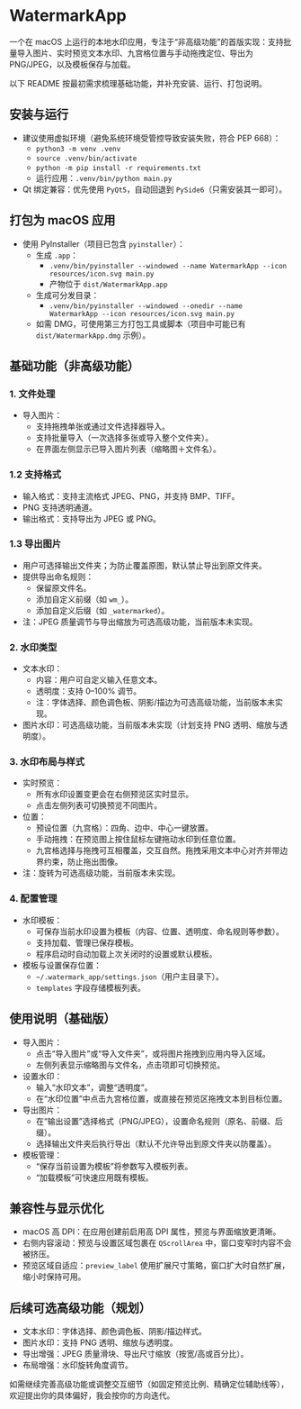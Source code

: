 # WatermarkApp

一个在 macOS 上运行的本地水印应用，专注于“非高级功能”的首版实现：支持批量导入图片、实时预览文本水印、九宫格位置与手动拖拽定位、导出为 PNG/JPEG，以及模板保存与加载。

以下 README 按最初需求梳理基础功能，并补充安装、运行、打包说明。

## 安装与运行

- 建议使用虚拟环境（避免系统环境受管控导致安装失败，符合 PEP 668）：
  - `python3 -m venv .venv`
  - `source .venv/bin/activate`
  - `python -m pip install -r requirements.txt`
  - 运行应用：`.venv/bin/python main.py`
- Qt 绑定兼容：优先使用 `PyQt5`，自动回退到 `PySide6`（只需安装其一即可）。

## 打包为 macOS 应用

- 使用 PyInstaller（项目已包含 `pyinstaller`）：
  - 生成 `.app`：
    - `.venv/bin/pyinstaller --windowed --name WatermarkApp --icon resources/icon.svg main.py`
    - 产物位于 `dist/WatermarkApp.app`
  - 生成可分发目录：
    - `.venv/bin/pyinstaller --windowed --onedir --name WatermarkApp --icon resources/icon.svg main.py`
  - 如需 DMG，可使用第三方打包工具或脚本（项目中可能已有 `dist/WatermarkApp.dmg` 示例）。

## 基础功能（非高级功能）

### 1. 文件处理
- 导入图片：
  - 支持拖拽单张或通过文件选择器导入。
  - 支持批量导入（一次选择多张或导入整个文件夹）。
  - 在界面左侧显示已导入图片列表（缩略图＋文件名）。

### 1.2 支持格式
- 输入格式：支持主流格式 JPEG、PNG，并支持 BMP、TIFF。
- PNG 支持透明通道。
- 输出格式：支持导出为 JPEG 或 PNG。

### 1.3 导出图片
- 用户可选择输出文件夹；为防止覆盖原图，默认禁止导出到原文件夹。
- 提供导出命名规则：
  - 保留原文件名。
  - 添加自定义前缀（如 `wm_`）。
  - 添加自定义后缀（如 `_watermarked`）。
- 注：JPEG 质量调节与导出缩放为可选高级功能，当前版本未实现。

### 2. 水印类型
- 文本水印：
  - 内容：用户可自定义输入任意文本。
  - 透明度：支持 0–100% 调节。
  - 注：字体选择、颜色调色板、阴影/描边为可选高级功能，当前版本未实现。
- 图片水印：可选高级功能，当前版本未实现（计划支持 PNG 透明、缩放与透明度）。

### 3. 水印布局与样式
- 实时预览：
  - 所有水印设置变更会在右侧预览区实时显示。
  - 点击左侧列表可切换预览不同图片。
- 位置：
  - 预设位置（九宫格）：四角、边中、中心一键放置。
  - 手动拖拽：在预览图上按住鼠标左键拖动水印到任意位置。
  - 九宫格选择与拖拽可互相覆盖，交互自然。拖拽采用文本中心对齐并带边界约束，防止拖出图像。
- 注：旋转为可选高级功能，当前版本未实现。

### 4. 配置管理
- 水印模板：
  - 可保存当前水印设置为模板（内容、位置、透明度、命名规则等参数）。
  - 支持加载、管理已保存模板。
  - 程序启动时自动加载上次关闭时的设置或默认模板。
- 模板与设置保存位置：
  - `~/.watermark_app/settings.json`（用户主目录下）。
  - `templates` 字段存储模板列表。

## 使用说明（基础版）

- 导入图片：
  - 点击“导入图片”或“导入文件夹”，或将图片拖拽到应用内导入区域。
  - 左侧列表显示缩略图与文件名，点击项即可切换预览。
- 设置水印：
  - 输入“水印文本”，调整“透明度”。
  - 在“水印位置”中点击九宫格位置，或直接在预览区拖拽文本到目标位置。
- 导出图片：
  - 在“输出设置”选择格式（PNG/JPEG），设置命名规则（原名、前缀、后缀）。
  - 选择输出文件夹后执行导出（默认不允许导出到原文件夹以防覆盖）。
- 模板管理：
  - “保存当前设置为模板”将参数写入模板列表。
  - “加载模板”可快速应用既有模板。

## 兼容性与显示优化

- macOS 高 DPI：在应用创建前启用高 DPI 属性，预览与界面缩放更清晰。
- 右侧内容滚动：预览与设置区域包裹在 `QScrollArea` 中，窗口变窄时内容不会被挤压。
- 预览区域自适应：`preview_label` 使用扩展尺寸策略，窗口扩大时自然扩展，缩小时保持可用。

## 后续可选高级功能（规划）

- 文本水印：字体选择、颜色调色板、阴影/描边样式。
- 图片水印：支持 PNG 透明、缩放与透明度。
- 导出增强：JPEG 质量滑块、导出尺寸缩放（按宽/高或百分比）。
- 布局增强：水印旋转角度调节。

如需继续完善高级功能或调整交互细节（如固定预览比例、精确定位辅助线等），欢迎提出你的具体偏好，我会按你的方向迭代。